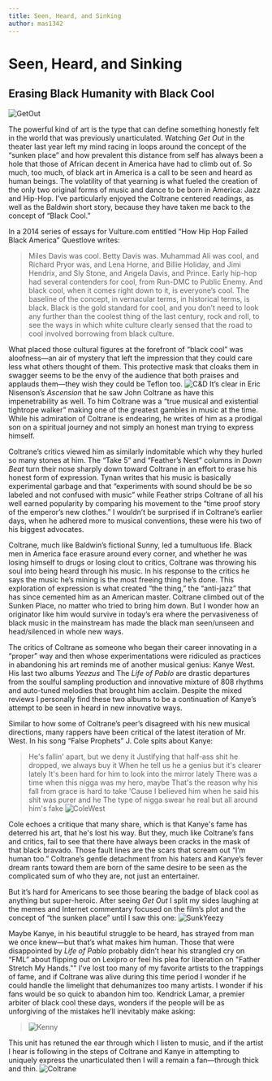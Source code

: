 ```yaml
---
title: Seen, Heard, and Sinking
author: mas1342
---
```

# Seen, Heard, and Sinking
## Erasing Black Humanity with Black Cool
![GetOut](https://i.imgur.com/wQU1ITh.jpg)   

The powerful kind of art is the type that can define something honestly felt in the world that was previously unarticulated. Watching _Get Out_ in the theater last year left my mind racing in loops around the concept of the “sunken place” and how prevalent this distance from self has always been a hole that those of African decent in America have had to climb out of. So much, too much, of black art in America is a call to be seen and heard as human beings. The volatility of that yearning is what fueled the creation of the only two original forms of music and dance to be born in America: Jazz and Hip-Hop. I’ve particularly enjoyed the Coltrane centered readings, as well as the Baldwin short story, because they have taken me back to the concept of “Black Cool.”

In a 2014 series of essays for Vulture.com entitled “How Hip Hop Failed Black America” Questlove writes:
>Miles Davis was cool. Betty Davis was. Muhammad Ali was cool, and Richard Pryor was, and Lena Horne, and Billie Holiday, and Jimi Hendrix, and Sly Stone, and Angela Davis, and Prince. Early hip-hop had several contenders for cool, from Run-DMC to Public Enemy. And black cool, when it comes right down to it, is everyone’s cool. The baseline of the concept, in vernacular terms, in historical terms, is black. Black is the gold standard for cool, and you don’t need to look any further than the coolest thing of the last century, rock and roll, to see the ways in which white culture clearly sensed that the road to cool involved borrowing from black culture.

What placed those cultural figures at the forefront of “black cool” was aloofness—an air of mystery that left the impression that they could care less what others thought of them. This protective mask that cloaks them in swagger seems to be the envy of the audience that both praises and applauds them—they wish they could be Teflon too. ![C&D](https://i.imgur.com/Hnbz4mz.jpg)
It’s clear in Eric Nisenson’s _Ascension_ that he saw John Coltrane as have this impenetrability as well.  To him Coltrane was a “true musical and existential tightrope walker” making one of the greatest gambles in music at the time. While his admiration of Coltrane is endearing, he writes of him as a prodigal son on a spiritual journey and not simply an honest man trying to express himself.

Coltrane’s critics viewed him as similarly indomitable which why they hurled so many stones at him. The “Take 5” and “Feather’s Nest” columns in _Down Beat_ turn their nose sharply down toward Coltrane in an effort to erase his honest form of expression.  Tynan writes that his music is basically experimental garbage and that “experiments with sound should be be so labeled and not confused with music” while Feather strips Coltrane of all his well earned popularity by comparing his movement to the “time proof story of the emperor’s new clothes.” I wouldn’t be surprised if in Coltrane’s earlier days, when he adhered more to musical conventions, these were his two of his biggest advocates.

Coltrane, much like Baldwin’s fictional Sunny, led a tumultuous life. Black men in America face erasure around every corner, and whether he was losing himself to drugs or losing clout to critics, Coltrane was throwing his soul into being heard through his music. In his response to the critics he says the music he’s mining is the most freeing thing he’s done. This exploration of expression is what created “the thing,” the “anti-jazz” that has since cemented him as an American master. Coltrane climbed out of the Sunken Place, no matter who tried to bring him down. But I wonder how an originator like him would survive in today’s era where the pervasiveness of black music in the mainstream has made the black man seen/unseen and head/silenced in whole new ways.

The critics of Coltrane as someone who began their career innovating in a “proper” way and then whose experimentations were ridiculed as practices in abandoning his art reminds me of another musical genius: Kanye West. His last two albums _Yeezus_ and The _Life of Pablo_ are drastic departures from the soulful sampling production and innovative mixture of 808 rhythms and auto-tuned melodies that brought him acclaim. Despite the mixed reviews I personally find these two albums to be a continuation of Kanye’s attempt to be seen in heard in new innovative ways.

 Similar to how some of Coltrane’s peer’s disagreed with his new musical directions, many rappers have been critical of the latest iteration of Mr. West. In his song “False Prophets” J. Cole spits about Kanye:
 >He's fallin' apart, but we deny it
Justifying that half-ass shit he dropped, we always buy it
When he tell us he a genius but it's clearer lately
It's been hard for him to look into the mirror lately
There was a time when this nigga was my hero, maybe
That's the reason why his fall from grace is hard to take
'Cause I believed him when he said his shit was purer and he
The type of nigga swear he real but all around him's fake
![ColeWest](https://i.imgur.com/TcAFG3B.png)

Cole echoes a critique that many share, which is that Kanye's fame has deterred his art, that he's lost his way.  But they, much like Coltrane’s fans and critics, fail to see that there have always been cracks in the mask of that black bravado. Those fault lines are the scars that scream out “I’m human too.” Coltrane’s gentle detachment from his haters and Kanye’s fever dream rants toward them are born of the same desire to be seen as the complicated sum of who they are, not just an entertainer.

But it’s hard for Americans to see those bearing the badge of black cool as anything but super-heroic. After seeing _Get Out_ I split my sides laughing at the memes and Internet commentary focused on the film’s plot and the concept of  “the sunken place” until I saw this one:
![SunkYeezy](https://i.imgur.com/9IOPPQD.jpg)   

Maybe Kanye, in his beautiful struggle to be heard, has strayed from man we once knew—but that’s what makes him human. Those that were disappointed by _Life of Pablo_ probably didn’t hear his strangled cry on “FML” about flipping out on Lexipro or feel his plea for liberation on "Father Stretch My Hands."" I’ve lost too many of my favorite artists to the trappings of fame, and if Coltrane was alive during this time period I wonder if he could handle the limelight that dehumanizes too many artists. I wonder if his fans would be so quick to abandon him too. Kendrick Lamar, a premier arbiter of black cool these days, wonders if the people will be as unforgiving of the mistakes he’ll inevitably make asking:
>![Kenny](https://i.imgur.com/Xr4QxQJ.jpg)

This unit has retuned the ear through which I listen to music, and if the artist I hear is following in the steps of Coltrane and Kanye in attempting to uniquely express the unarticulated then I will a remain a fan—through thick and thin.
![Coltrane](https://i.imgur.com/7ZRL7fA.jpg)
